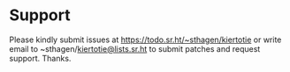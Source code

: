 # Support

Please kindly submit issues at https://todo.sr.ht/~sthagen/kiertotie or write email to ~sthagen/kiertotie@lists.sr.ht to submit patches and request support. Thanks.
